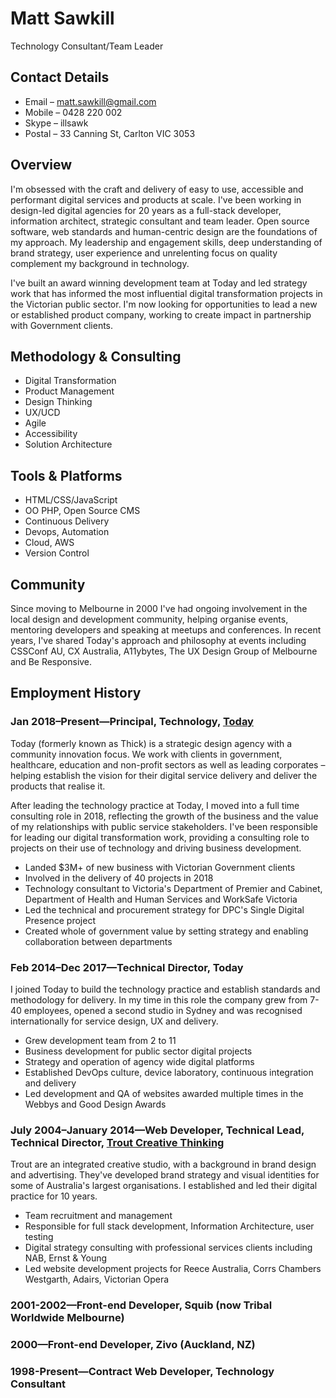 # Matt Sawkill

Technology Consultant/Team Leader

## Contact Details
* Email – [matt.sawkill@gmail.com](mailto:matt.sawkill@gmail.com)
* Mobile – 0428 220 002
* Skype – illsawk
* Postal – 33 Canning St, Carlton VIC 3053

## Overview

I'm obsessed with the craft and delivery of easy to use, accessible and performant  digital services and products at scale. I've been working in design-led digital agencies for 20 years as a full-stack developer, information architect, strategic consultant and team leader. Open source software, web standards and human-centric design are the foundations of my approach. My leadership and engagement skills, deep understanding of brand strategy, user experience and unrelenting focus on quality complement my background in technology.

I've built an award winning development team at Today and led strategy work that has informed the most influential digital transformation projects in the Victorian public sector. I'm now looking for opportunities to lead a new or established product company, working to create impact in partnership with Government clients.

## Methodology & Consulting

* Digital Transformation
* Product Management
* Design Thinking
* UX/UCD
* Agile
* Accessibility
* Solution Architecture

## Tools & Platforms

* HTML/CSS/JavaScript
* OO PHP, Open Source CMS
* Continuous Delivery
* Devops, Automation
* Cloud, AWS
* Version Control

## Community

Since moving to Melbourne in 2000 I've had ongoing involvement in the local design and development community, helping organise events, mentoring developers and speaking at meetups and conferences. In recent years, I've shared Today's approach and philosophy at events including CSSConf AU, CX Australia, A11ybytes, The UX Design Group of Melbourne and Be Responsive.

## Employment History

### Jan 2018–Present—Principal, Technology, [Today](https://today.design)

Today (formerly known as Thick) is a strategic design agency with a community innovation focus. We work with clients in  government, healthcare, education and non-profit sectors as well as leading corporates – helping establish the vision for their digital service delivery and deliver the products that realise it.

After leading the technology practice at Today, I moved into a full time consulting role in 2018, reflecting the growth of the business and the value of my relationships with public service stakeholders. I've been responsible for leading our digital transformation work, providing a consulting role to projects on their use of technology and driving business development.

* Landed $3M+ of new business with Victorian Government clients
* Involved in the delivery of 40 projects in 2018
* Technology consultant to Victoria's Department of Premier and Cabinet, Department of Health and Human Services and WorkSafe Victoria
* Led the technical and procurement strategy for DPC's Single Digital Presence project
* Created whole of government value by setting strategy and enabling collaboration between departments

### Feb 2014–Dec 2017—Technical Director, Today

I joined Today to build the technology practice and establish standards and methodology for delivery. In my time in this role the company grew from 7-40 employees, opened a second studio in Sydney and was recognised internationally for service design, UX and delivery.

* Grew development team from 2 to 11
* Business development for public sector digital projects
* Strategy and operation of agency wide digital platforms
* Established DevOps culture, device laboratory, continuous integration and delivery
* Led development and QA of websites awarded multiple times in the Webbys and Good Design Awards

### July 2004–January 2014—Web Developer, Technical Lead, Technical Director, [Trout Creative Thinking](http://www.trout.com.au)

Trout are an integrated creative studio, with a background in brand design and advertising. They've developed brand strategy and visual identities for some of Australia's largest organisations. I established and led their digital practice for 10 years.

* Team recruitment and management
* Responsible for full stack development, Information Architecture, user testing
* Digital strategy consulting with professional services clients including NAB, Ernst & Young
* Led website development projects for Reece Australia, Corrs Chambers Westgarth, Adairs, Victorian Opera

### 2001-2002—Front-end Developer, Squib (now Tribal Worldwide Melbourne)

### 2000—Front-end Developer, Zivo (Auckland, NZ)

### 1998-Present—Contract Web Developer, Technology Consultant
